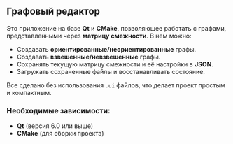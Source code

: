 ## Графовый редактор

Это приложение на базе **Qt** и **CMake**, позволяющее работать с графами, представленными через **матрицу смежности**. В нем можно:

* Создавать **ориентированные/неориентированные** графы.
* Создавать **взвешенные/невзвешенные** графы.
* Сохранять текущую матрицу смежности и её настройки в **JSON**.
* Загружать сохраненные файлы и восстанавливать состояние.

Все сделано без использования `.ui` файлов, что делает проект простым и компактным.

### Необходимые зависимости:

* **Qt** (версия 6.0 или выше)
* **CMake** (для сборки проекта)
